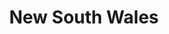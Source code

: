 ---
title: "New South Wales"
hashtag: new-south-wales
cities:
  - Laurieton
  - Port Macquarie
  - Sydney
layout: hashtag
subdivision-of:
  - Australia
---